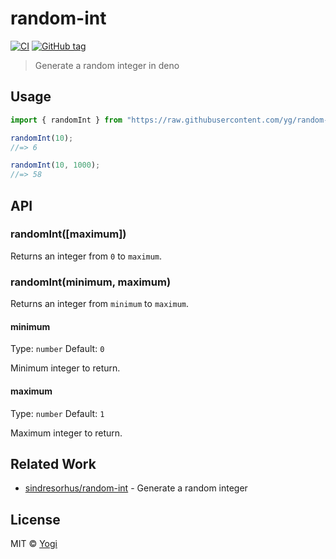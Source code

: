 # random-int

[![CI](https://github.com/yg/random-int/workflows/CI/badge.svg)](https://github.com/yg/random-int/actions)
[![GitHub tag](https://img.shields.io/github/v/tag/yg/random-int)](https://github.com/yg/random-int/releases)

> Generate a random integer in deno

## Usage

```ts
import { randomInt } from "https://raw.githubusercontent.com/yg/random-int/master/mod.ts";

randomInt(10);
//=> 6

randomInt(10, 1000);
//=> 58
```

## API

### randomInt([maximum])

Returns an integer from `0` to `maximum`.

### randomInt(minimum, maximum)

Returns an integer from `minimum` to `maximum`.

#### minimum

Type: `number` 
Default: `0`

Minimum integer to return.

#### maximum

Type: `number` 
Default: `1`

Maximum integer to return.

## Related Work

- [sindresorhus/random-int](https://github.com/sindresorhus/random-int) - Generate a random integer

## License

MIT © [Yogi](LICENSE)
